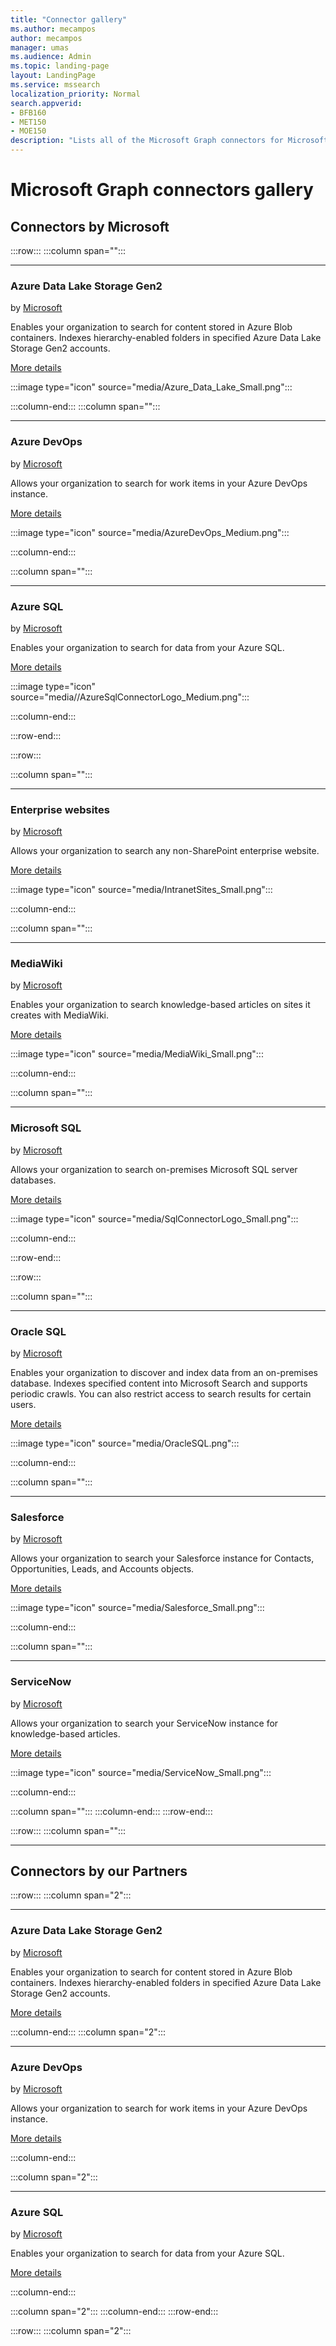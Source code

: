 ```yaml
---
title: "Connector gallery"
ms.author: mecampos
author: mecampos
manager: umas
ms.audience: Admin
ms.topic: landing-page
layout: LandingPage
ms.service: mssearch
localization_priority: Normal
search.appverid:
- BFB160
- MET150
- MOE150
description: "Lists all of the Microsoft Graph connectors for Microsoft Search"
---
```


# Microsoft Graph connectors gallery

## Connectors by Microsoft

:::row:::
:::column span="":::

---

### Azure Data Lake Storage Gen2

by [Microsoft](https://www.microsoft.com)

Enables your organization to search for content stored in Azure Blob containers. Indexes hierarchy-enabled folders in specified Azure Data Lake Storage Gen2 accounts.

[More details](azure-data-lake-connector.md)

:::image type="icon" source="media/Azure_Data_Lake_Small.png":::

:::column-end:::
:::column span="":::

---

### Azure DevOps

by [Microsoft](https://www.microsoft.com)

Allows your organization to search for work items in your Azure DevOps instance.

[More details](azure-devops-connector.md)

:::image type="icon" source="media/AzureDevOps_Medium.png":::

:::column-end:::

:::column span="":::

---

### Azure SQL

by [Microsoft](https://www.microsoft.com)

Enables your organization to search for data from your Azure SQL.

[More details](MSSQL-connector.md)

:::image type="icon" source="media//AzureSqlConnectorLogo_Medium.png":::

:::column-end:::

:::row-end:::

:::row:::

:::column span="":::

---

### Enterprise websites

by [Microsoft](https://www.microsoft.com)

Allows your organization to search any non-SharePoint enterprise website.

[More details](enterprise-web-connector.md)

:::image type="icon" source="media/IntranetSites_Small.png":::

:::column-end:::

:::column span="":::

---

### MediaWiki

by [Microsoft](https://www.microsoft.com)

Enables your organization to search knowledge-based articles on sites it creates with MediaWiki.

[More details](mediawiki-connector.md)

:::image type="icon" source="media/MediaWiki_Small.png":::

:::column-end:::

:::column span="":::

---

### Microsoft SQL

by [Microsoft](https://www.microsoft.com)

Allows your organization to search on-premises Microsoft SQL server databases.

[More details](MSSQL-connector.md)

:::image type="icon" source="media/SqlConnectorLogo_Small.png":::

:::column-end:::

:::row-end:::

:::row:::

:::column span="":::

---

### Oracle SQL

by [Microsoft](https://www.microsoft.com)

Enables your organization to discover and index data from an on-premises database. Indexes specified content into Microsoft Search and supports periodic crawls. You can also restrict access to search results for certain users.

[More details](OracleSQL-connector.md)

:::image type="icon" source="media/OracleSQL.png":::

:::column-end:::

:::column span="":::

---

### Salesforce

by [Microsoft](https://www.microsoft.com)

Allows your organization to search your Salesforce instance for Contacts, Opportunities, Leads, and Accounts objects.

[More details](salesforce-connector.md)

:::image type="icon" source="media/Salesforce_Small.png":::

:::column-end:::

:::column span="":::

---

### ServiceNow

by [Microsoft](https://www.microsoft.com)

Allows your organization to search your ServiceNow instance for knowledge-based articles.

[More details](servicenow-connector.md)

:::image type="icon" source="media/ServiceNow_Small.png":::

   :::column-end:::

   :::column span="":::
   :::column-end:::
:::row-end:::

:::row:::
   :::column span="":::

---
<!--- --->
<!--- --->
<!--- --->
## Connectors by our Partners

:::row:::
:::column span="2":::

---

### Azure Data Lake Storage Gen2

by [Microsoft](https://www.microsoft.com)

Enables your organization to search for content stored in Azure Blob containers. Indexes hierarchy-enabled folders in specified Azure Data Lake Storage Gen2 accounts.

[More details](azure-data-lake-connector.md)

:::column-end:::
:::column span="2":::

---

### Azure DevOps

by [Microsoft](https://www.microsoft.com)

Allows your organization to search for work items in your Azure DevOps instance.

[More details](azure-devops-connector.md)

:::column-end:::

:::column span="2":::

---

### Azure SQL

by [Microsoft](https://www.microsoft.com)

Enables your organization to search for data from your Azure SQL.

[More details](MSSQL-connector.md)

   :::column-end:::

   :::column span="2":::
   :::column-end:::
:::row-end:::

:::row:::
   :::column span="2":::
